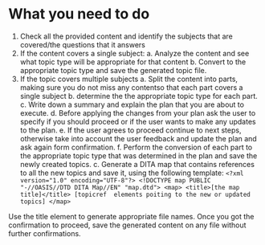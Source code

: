 What  you need  to do
========

1. Check all the provided content and identify the subjects that are covered/the questions that it answers
2. If the content  covers a single subject:
    a. Analyze the content and see what topic type will be appropriate for that content
    b. Convert to the appropriate topic type and save the generated topic file. 
3. If the topic covers multiple subjects
    a. Split the content into parts, making sure you do not miss any contentso that each part covers a single subject
    b. determine the the appropriate topic type for each part.
    c. Write down a summary and explain the plan that you are about to execute.
    d. Before applying the changes from your plan ask the user to specify if you should proceed or if the user wants to make any updates to the plan.
    e. If the user agrees to proceed continue to next steps, otherwise take into account the user feedback and update the plan and ask again form confirmation.
    f. Perform the conversion of each part to the appropriate topic type that was determined in the plan and save the newly created topics.
    c. Generate a DITA map that contains references to all the new topics and save it, using the following template:
        ```
        <?xml version="1.0" encoding="UTF-8"?>
        <!DOCTYPE map PUBLIC "-//OASIS//DTD DITA Map//EN" "map.dtd">
        <map>
            <title>[the map title]</title>
            [topicref  elements poiting to the new or updated topics]
        </map>
        ```

Use the title element to generate appropriate file names. 
Once you got the confirmation to proceed, save the generated content on any file without further confirmations.
